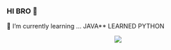 ### HI BRO 👋

🌱 I’m currently learning ... JAVA**
LEARNED PYTHON

<p align="center">
<img src="https://github-readme-stats.vercel.app/api?username=hbamal&theme=lowcontrast" align="center">
</p>




